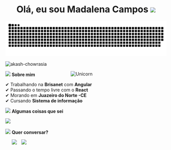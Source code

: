 <h1 align="center"><b>Olá, eu sou Madalena Campos <img src="https://media.giphy.com/media/hvRJCLFzcasrR4ia7z/giphy.gif" width="35"></b></h1>

<div align="center">
  <img  src="https://github.com/1999AZZAR/1999AZZAR/blob/main/resources/img/grid-snake.svg"
       alt="snake" /></a>
</div>

<p align="left"> <img src="https://komarev.com/ghpvc/?username=akash-chowrasia&label=Profile%20views&color=0e75b6&style=flat" alt="akash-chowrasia" /> </p>
<img align="right" width=300px alt="Unicorn" src="https://media.giphy.com/media/3ohs4BSacFKI7A717y/giphy.gif" />

<img src="https://media.giphy.com/media/ObNTw8Uzwy6KQ/giphy.gif" width="30px">&nbsp;**Sobre mim**

✔ Trabalhando na **Brisanet** com **Angular**<br>
✔ Passando o tempo livre com o **React**<br>
✔ Morando em **Juazeiro do Norte -CE**<br>
✔ Cursando **Sistema de informação**<br>

<img src="https://media.giphy.com/media/ObNTw8Uzwy6KQ/giphy.gif" width="30px">&nbsp;**Algumas coisas que sei**

<p>
  <a href="https://skillicons.dev">
    <img src="https://skillicons.dev/icons?i=html,css,scss,ts,js,angular,react,vite,jest,git,github,figma,vscode&perline=14" />
  </a>
</p>

<img src="https://media.giphy.com/media/ObNTw8Uzwy6KQ/giphy.gif" width="30px">&nbsp;**Quer conversar?**

 <div  class="icons-social" style="margin-left: 10px;">
	<a style="margin-left: 10px;" target="_blank" href="https://www.instagram.com/mada_camposs/"><img src="https://images.vexels.com/media/users/3/234936/isolated/preview/85203a00a47ece014681d25dd729b899-personagem-de-logotipo-do-instagram-fofo.png" width="50px"></a>
	 <a style="margin-left: 10px;" target="_blank" href="https://www.facebook.com/madalena.campos.9279/"><img src="https://images.vexels.com/media/users/3/234938/isolated/lists/e808ca3c70b856944169c01f9b0aeb6f-personagem-de-logotipo-bonito-do-facebook.png" width="50px"></a>
 </div>
